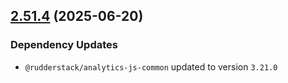 ## [2.51.4](https://github.com/rudderlabs/rudder-sdk-js/compare/rudder-sdk-js@2.51.3...rudder-sdk-js@2.51.4) (2025-06-20)

### Dependency Updates

* `@rudderstack/analytics-js-common` updated to version `3.21.0`
